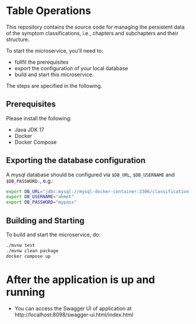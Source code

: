 # Table Operations

This repository contains the source code for managing the persistent data of the symptom classifications, i.e., chapters and subchapters and their structure.

To start the microservice, you'll need to:
- fullfil the prerequisites
- export the configuration of your local database
- build and start this microservice.

The steps are specified in the following.

## Prerequisites
Please install the following:
- Java JDK 17
- Docker
- Docker Compose

## Exporting the database configuration
A mysql database should be configured via `$DB_URL`, `$DB_USERNAME` and `$DB_PASSWORD.`, e.g.:
```bash
export DB_URL="jdbc:mysql://mysql-docker-container:3306/classification?useSSL=false&allowPublicKeyRetrieval=true&serverTimezone=UTC&useLegacyDatetimeCode=false"
export DB_USERNAME="ahmet"
export DB_PASSWORD="mypass"
```

## Building and Starting

To build and start the microservice, do:
```bash
./mvnw test
./mvnw clean package
docker compose up
```
# After the application is up and running
- You can access the Swagger UI of application at http://localhost:8098/swagger-ui.html/index.html
